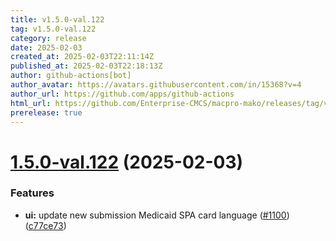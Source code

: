 ```yaml
---
title: v1.5.0-val.122
tag: v1.5.0-val.122
category: release
date: 2025-02-03
created_at: 2025-02-03T22:11:14Z
published_at: 2025-02-03T22:18:13Z
author: github-actions[bot]
author_avatar: https://avatars.githubusercontent.com/in/15368?v=4
author_url: https://github.com/apps/github-actions
html_url: https://github.com/Enterprise-CMCS/macpro-mako/releases/tag/v1.5.0-val.122
prerelease: true
---
```


# [1.5.0-val.122](https://github.com/Enterprise-CMCS/macpro-mako/compare/v1.5.0-val.121...v1.5.0-val.122) (2025-02-03)


### Features

* **ui:** update new submission Medicaid SPA card language ([#1100](https://github.com/Enterprise-CMCS/macpro-mako/issues/1100)) ([c77ce73](https://github.com/Enterprise-CMCS/macpro-mako/commit/c77ce7358b3a2531ca34ffc590af0ddcb9bbacb7))




